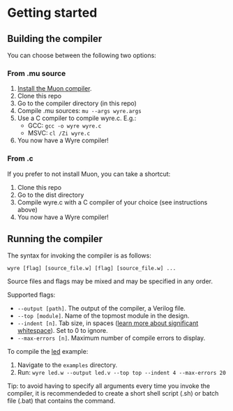 # Getting started

## Building the compiler

You can choose between the following two options:

### From .mu source

1. [Install the Muon compiler](https://github.com/nickmqb/muon/blob/master/docs/getting_started.md).
1. Clone this repo
1. Go to the compiler directory (in this repo)
1. Compile .mu sources: `mu --args wyre.args`
1. Use a C compiler to compile wyre.c. E.g.:
	* GCC: `gcc -o wyre wyre.c`
	* MSVC: `cl /Zi wyre.c`
1. You now have a Wyre compiler!

### From .c

If you prefer to not install Muon, you can take a shortcut:

1. Clone this repo
1. Go to the dist directory
1. Compile wyre.c with a C compiler of your choice (see instructions above)
1. You now have a Wyre compiler!

## Running the compiler

The syntax for invoking the compiler is as follows:

	wyre [flag] [source_file.w] [flag] [source_file.w] ...

Source files and flags may be mixed and may be specified in any order.

Supported flags:

* `--output [path]`. The output of the compiler, a Verilog file.
* `--top [module]`. Name of the topmost module in the design.
* `--indent [n]`. Tab size, in spaces ([learn more about significant whitespace](language_tour.md)). Set to 0 to ignore.
* `--max-errors [n]`. Maximum number of compile errors to display.

To compile the [led](../examples/led.w) example:

1. Navigate to the `examples` directory.
2. Run: `wyre led.w --output led.v --top top --indent 4 --max-errors 20`

Tip: to avoid having to specify all arguments every time you invoke the compiler, it is recommendeded to create a short shell script (.sh) or batch file (.bat) that contains the command.

